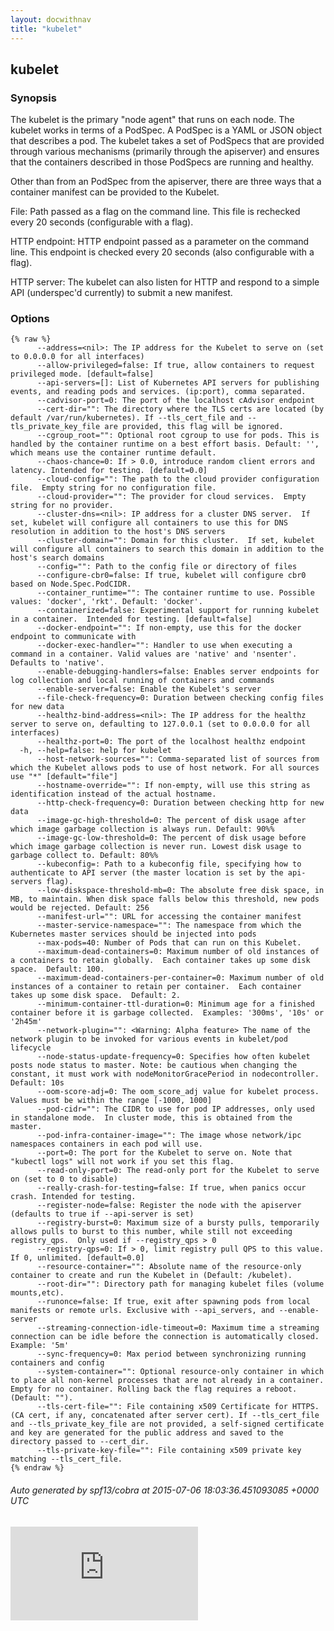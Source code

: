 ```yaml
---
layout: docwithnav
title: "kubelet"
---
```

<!-- BEGIN MUNGE: UNVERSIONED_WARNING -->


<!-- END MUNGE: UNVERSIONED_WARNING -->

## kubelet



### Synopsis


The kubelet is the primary "node agent" that runs on each
node. The kubelet works in terms of a PodSpec. A PodSpec is a YAML or JSON object
that describes a pod. The kubelet takes a set of PodSpecs that are provided through
various mechanisms (primarily through the apiserver) and ensures that the containers
described in those PodSpecs are running and healthy.

Other than from an PodSpec from the apiserver, there are three ways that a container
manifest can be provided to the Kubelet.

File: Path passed as a flag on the command line. This file is rechecked every 20
seconds (configurable with a flag).

HTTP endpoint: HTTP endpoint passed as a parameter on the command line. This endpoint
is checked every 20 seconds (also configurable with a flag).

HTTP server: The kubelet can also listen for HTTP and respond to a simple API
(underspec'd currently) to submit a new manifest.


### Options

```
{% raw %}
      --address=<nil>: The IP address for the Kubelet to serve on (set to 0.0.0.0 for all interfaces)
      --allow-privileged=false: If true, allow containers to request privileged mode. [default=false]
      --api-servers=[]: List of Kubernetes API servers for publishing events, and reading pods and services. (ip:port), comma separated.
      --cadvisor-port=0: The port of the localhost cAdvisor endpoint
      --cert-dir="": The directory where the TLS certs are located (by default /var/run/kubernetes). If --tls_cert_file and --tls_private_key_file are provided, this flag will be ignored.
      --cgroup_root="": Optional root cgroup to use for pods. This is handled by the container runtime on a best effort basis. Default: '', which means use the container runtime default.
      --chaos-chance=0: If > 0.0, introduce random client errors and latency. Intended for testing. [default=0.0]
      --cloud-config="": The path to the cloud provider configuration file.  Empty string for no configuration file.
      --cloud-provider="": The provider for cloud services.  Empty string for no provider.
      --cluster-dns=<nil>: IP address for a cluster DNS server.  If set, kubelet will configure all containers to use this for DNS resolution in addition to the host's DNS servers
      --cluster-domain="": Domain for this cluster.  If set, kubelet will configure all containers to search this domain in addition to the host's search domains
      --config="": Path to the config file or directory of files
      --configure-cbr0=false: If true, kubelet will configure cbr0 based on Node.Spec.PodCIDR.
      --container_runtime="": The container runtime to use. Possible values: 'docker', 'rkt'. Default: 'docker'.
      --containerized=false: Experimental support for running kubelet in a container.  Intended for testing. [default=false]
      --docker-endpoint="": If non-empty, use this for the docker endpoint to communicate with
      --docker-exec-handler="": Handler to use when executing a command in a container. Valid values are 'native' and 'nsenter'. Defaults to 'native'.
      --enable-debugging-handlers=false: Enables server endpoints for log collection and local running of containers and commands
      --enable-server=false: Enable the Kubelet's server
      --file-check-frequency=0: Duration between checking config files for new data
      --healthz-bind-address=<nil>: The IP address for the healthz server to serve on, defaulting to 127.0.0.1 (set to 0.0.0.0 for all interfaces)
      --healthz-port=0: The port of the localhost healthz endpoint
  -h, --help=false: help for kubelet
      --host-network-sources="": Comma-separated list of sources from which the Kubelet allows pods to use of host network. For all sources use "*" [default="file"]
      --hostname-override="": If non-empty, will use this string as identification instead of the actual hostname.
      --http-check-frequency=0: Duration between checking http for new data
      --image-gc-high-threshold=0: The percent of disk usage after which image garbage collection is always run. Default: 90%%
      --image-gc-low-threshold=0: The percent of disk usage before which image garbage collection is never run. Lowest disk usage to garbage collect to. Default: 80%%
      --kubeconfig=: Path to a kubeconfig file, specifying how to authenticate to API server (the master location is set by the api-servers flag).
      --low-diskspace-threshold-mb=0: The absolute free disk space, in MB, to maintain. When disk space falls below this threshold, new pods would be rejected. Default: 256
      --manifest-url="": URL for accessing the container manifest
      --master-service-namespace="": The namespace from which the Kubernetes master services should be injected into pods
      --max-pods=40: Number of Pods that can run on this Kubelet.
      --maximum-dead-containers=0: Maximum number of old instances of a containers to retain globally.  Each container takes up some disk space.  Default: 100.
      --maximum-dead-containers-per-container=0: Maximum number of old instances of a container to retain per container.  Each container takes up some disk space.  Default: 2.
      --minimum-container-ttl-duration=0: Minimum age for a finished container before it is garbage collected.  Examples: '300ms', '10s' or '2h45m'
      --network-plugin="": <Warning: Alpha feature> The name of the network plugin to be invoked for various events in kubelet/pod lifecycle
      --node-status-update-frequency=0: Specifies how often kubelet posts node status to master. Note: be cautious when changing the constant, it must work with nodeMonitorGracePeriod in nodecontroller. Default: 10s
      --oom-score-adj=0: The oom_score_adj value for kubelet process. Values must be within the range [-1000, 1000]
      --pod-cidr="": The CIDR to use for pod IP addresses, only used in standalone mode.  In cluster mode, this is obtained from the master.
      --pod-infra-container-image="": The image whose network/ipc namespaces containers in each pod will use.
      --port=0: The port for the Kubelet to serve on. Note that "kubectl logs" will not work if you set this flag.
      --read-only-port=0: The read-only port for the Kubelet to serve on (set to 0 to disable)
      --really-crash-for-testing=false: If true, when panics occur crash. Intended for testing.
      --register-node=false: Register the node with the apiserver (defaults to true if --api-server is set)
      --registry-burst=0: Maximum size of a bursty pulls, temporarily allows pulls to burst to this number, while still not exceeding registry_qps.  Only used if --registry_qps > 0
      --registry-qps=0: If > 0, limit registry pull QPS to this value.  If 0, unlimited. [default=0.0]
      --resource-container="": Absolute name of the resource-only container to create and run the Kubelet in (Default: /kubelet).
      --root-dir="": Directory path for managing kubelet files (volume mounts,etc).
      --runonce=false: If true, exit after spawning pods from local manifests or remote urls. Exclusive with --api_servers, and --enable-server
      --streaming-connection-idle-timeout=0: Maximum time a streaming connection can be idle before the connection is automatically closed.  Example: '5m'
      --sync-frequency=0: Max period between synchronizing running containers and config
      --system-container="": Optional resource-only container in which to place all non-kernel processes that are not already in a container. Empty for no container. Rolling back the flag requires a reboot. (Default: "").
      --tls-cert-file="": File containing x509 Certificate for HTTPS.  (CA cert, if any, concatenated after server cert). If --tls_cert_file and --tls_private_key_file are not provided, a self-signed certificate and key are generated for the public address and saved to the directory passed to --cert_dir.
      --tls-private-key-file="": File containing x509 private key matching --tls_cert_file.
{% endraw %}
```

###### Auto generated by spf13/cobra at 2015-07-06 18:03:36.451093085 +0000 UTC


<!-- BEGIN MUNGE: IS_VERSIONED -->
<!-- TAG IS_VERSIONED -->
<!-- END MUNGE: IS_VERSIONED -->


<!-- BEGIN MUNGE: GENERATED_ANALYTICS -->
[![Analytics](https://kubernetes-site.appspot.com/UA-36037335-10/GitHub/docs/admin/kubelet.md?pixel)]()
<!-- END MUNGE: GENERATED_ANALYTICS -->

